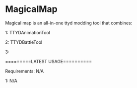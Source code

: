 # MagicalMap
Magical map is an all-in-one ttyd modding tool that combines:

1: TTYDAnimationTool

2: TTYDBattleTool

3: 

=========LATEST USAGE==========

Requirements: N/A

1: N/A
